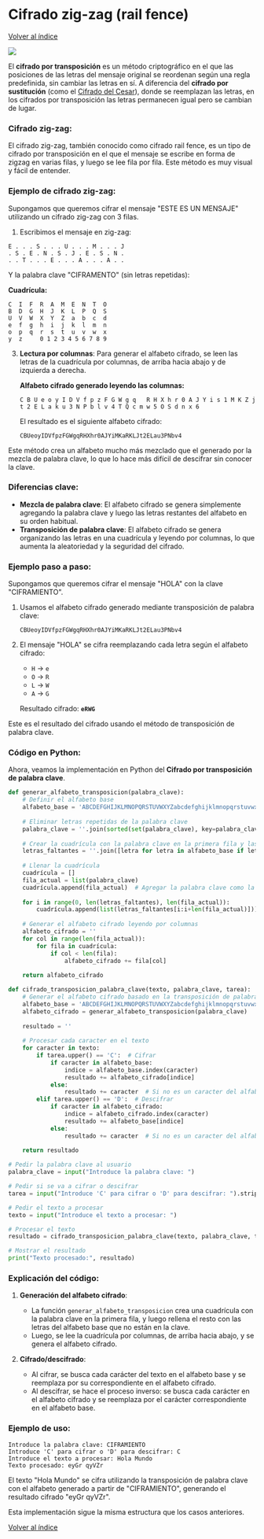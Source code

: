 # Cifrado zig-zag (rail fence)
[Volver al índice](https://github.com/VintaBytes/Cifrado-Con-Python/blob/main/README.md)

<span><img src="https://img.shields.io/badge/Python-FFD43B?style=for-the-badge&logo=python&logoColor=blue"/></span>

El **cifrado por transposición** es un método criptográfico en el que las posiciones de las letras del mensaje original se reordenan según una regla predefinida, sin cambiar las letras en sí. A diferencia del **cifrado por sustitución** (como el  [Cifrado del Cesar](https://github.com/VintaBytes/Cifrado-Con-Python/tree/main/01%20-%20Cesar)), donde se reemplazan las letras, en los cifrados por transposición las letras permanecen igual pero se cambian de lugar.

### Cifrado zig-zag:

El cifrado zig-zag, también conocido como cifrado rail fence, es un tipo de cifrado por transposición en el que el mensaje se escribe en forma de zigzag en varias filas, y luego se lee fila por fila. Este método es muy visual y fácil de entender.

### Ejemplo de cifrado zig-zag:

Supongamos que queremos cifrar el mensaje "ESTE ES UN MENSAJE" utilizando un cifrado zig-zag con 3 filas.

1. Escribimos el mensaje en zig-zag:


```
E . . . S . . . U . . . M . . . J
. S . E . N . S . J . E . S . N .
. . T . . . E . . . A . . . A . .
```

   Y la palabra clave "CIFRAMENTO" (sin letras repetidas):

   **Cuadrícula:**
   ```
   C  I  F  R  A  M  E  N  T  O
   B  D  G  H  J  K  L  P  Q  S
   U  V  W  X  Y  Z  a  b  c  d
   e  f  g  h  i  j  k  l  m  n
   o  p  q  r  s  t  u  v  w  x
   y  z     0 1 2 3 4 5 6 7 8 9
   ```

3. **Lectura por columnas**: Para generar el alfabeto cifrado, se leen las letras de la cuadrícula por columnas, de arriba hacia abajo y de izquierda a derecha.

   **Alfabeto cifrado generado leyendo las columnas:**
   ```
   C B U e o y I D V f p z F G W g q   R H X h r 0 A J Y i s 1 M K Z j t 2 E L a k u 3 N P b l v 4 T Q c m w 5 O S d n x 6
   ```

   El resultado es el siguiente alfabeto cifrado:
   ```
   CBUeoyIDVfpzFGWgqRHXhr0AJYiMKaRKLJt2ELau3PNbv4
   ```

Este método crea un alfabeto mucho más mezclado que el generado por la mezcla de palabra clave, lo que lo hace más difícil de descifrar sin conocer la clave.

### Diferencias clave:
- **Mezcla de palabra clave**: El alfabeto cifrado se genera simplemente agregando la palabra clave y luego las letras restantes del alfabeto en su orden habitual.
- **Transposición de palabra clave**: El alfabeto cifrado se genera organizando las letras en una cuadrícula y leyendo por columnas, lo que aumenta la aleatoriedad y la seguridad del cifrado.

### Ejemplo paso a paso:
Supongamos que queremos cifrar el mensaje "HOLA" con la clave "CIFRAMIENTO".

1. Usamos el alfabeto cifrado generado mediante transposición de palabra clave:
   ```
   CBUeoyIDVfpzFGWgqRHXhr0AJYiMKaRKLJt2ELau3PNbv4
   ```

2. El mensaje "HOLA" se cifra reemplazando cada letra según el alfabeto cifrado:
   - `H` -> `e`
   - `O` -> `R`
   - `L` -> `W`
   - `A` -> `G`

   Resultado cifrado: **`eRWG`**

Este es el resultado del cifrado usando el método de transposición de palabra clave.

### Código en Python:

Ahora, veamos la implementación en Python del **Cifrado por transposición de palabra clave**.

```python
def generar_alfabeto_transposicion(palabra_clave):
    # Definir el alfabeto base
    alfabeto_base = 'ABCDEFGHIJKLMNOPQRSTUVWXYZabcdefghijklmnopqrstuvwxyz 0123456789'
    
    # Eliminar letras repetidas de la palabra clave
    palabra_clave = ''.join(sorted(set(palabra_clave), key=palabra_clave.index))
    
    # Crear la cuadrícula con la palabra clave en la primera fila y las letras restantes del alfabeto
    letras_faltantes = ''.join([letra for letra in alfabeto_base if letra not in palabra_clave])
    
    # Llenar la cuadrícula
    cuadrícula = []
    fila_actual = list(palabra_clave)
    cuadrícula.append(fila_actual)  # Agregar la palabra clave como la primera fila
    
    for i in range(0, len(letras_faltantes), len(fila_actual)):
        cuadrícula.append(list(letras_faltantes[i:i+len(fila_actual)]))
    
    # Generar el alfabeto cifrado leyendo por columnas
    alfabeto_cifrado = ''
    for col in range(len(fila_actual)):
        for fila in cuadrícula:
            if col < len(fila):
                alfabeto_cifrado += fila[col]
    
    return alfabeto_cifrado

def cifrado_transposicion_palabra_clave(texto, palabra_clave, tarea):
    # Generar el alfabeto cifrado basado en la transposición de palabra clave
    alfabeto_base = 'ABCDEFGHIJKLMNOPQRSTUVWXYZabcdefghijklmnopqrstuvwxyz 0123456789'
    alfabeto_cifrado = generar_alfabeto_transposicion(palabra_clave)
    
    resultado = ''
    
    # Procesar cada caracter en el texto
    for caracter in texto:
        if tarea.upper() == 'C':  # Cifrar
            if caracter in alfabeto_base:
                indice = alfabeto_base.index(caracter)
                resultado += alfabeto_cifrado[indice]
            else:
                resultado += caracter  # Si no es un caracter del alfabeto, se deja igual
        elif tarea.upper() == 'D':  # Descifrar
            if caracter in alfabeto_cifrado:
                indice = alfabeto_cifrado.index(caracter)
                resultado += alfabeto_base[indice]
            else:
                resultado += caracter  # Si no es un caracter del alfabeto, se deja igual
    
    return resultado

# Pedir la palabra clave al usuario
palabra_clave = input("Introduce la palabra clave: ")

# Pedir si se va a cifrar o descifrar
tarea = input("Introduce 'C' para cifrar o 'D' para descifrar: ").strip().upper()

# Pedir el texto a procesar
texto = input("Introduce el texto a procesar: ")

# Procesar el texto
resultado = cifrado_transposicion_palabra_clave(texto, palabra_clave, tarea)

# Mostrar el resultado
print("Texto procesado:", resultado)
```

### Explicación del código:

1. **Generación del alfabeto cifrado**:
   - La función `generar_alfabeto_transposicion` crea una cuadrícula con la palabra clave en la primera fila, y luego rellena el resto con las letras del alfabeto base que no están en la clave.
   - Luego, se lee la cuadrícula por columnas, de arriba hacia abajo, y se genera el alfabeto cifrado.

2. **Cifrado/descifrado**:
   - Al cifrar, se busca cada carácter del texto en el alfabeto base y se reemplaza por su correspondiente en el alfabeto cifrado.
   - Al descifrar, se hace el proceso inverso: se busca cada carácter en el alfabeto cifrado y se reemplaza por el carácter correspondiente en el alfabeto base.

### Ejemplo de uso:

```
Introduce la palabra clave: CIFRAMIENTO
Introduce 'C' para cifrar o 'D' para descifrar: C
Introduce el texto a procesar: Hola Mundo
Texto procesado: eyGr qyVZr
```

El texto "Hola Mundo" se cifra utilizando la transposición de palabra clave con el alfabeto generado a partir de "CIFRAMIENTO", generando el resultado cifrado "eyGr qyVZr".

Esta implementación sigue la misma estructura que los casos anteriores.

[Volver al índice](https://github.com/VintaBytes/Cifrado-Con-Python/blob/main/README.md)

